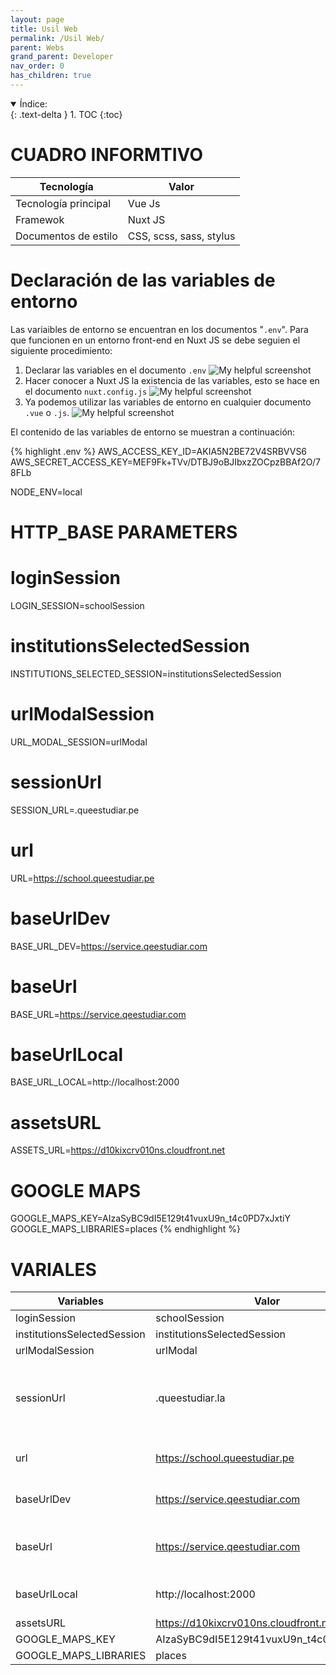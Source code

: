 ```yaml
---
layout: page
title: Usil Web
permalink: /Usil Web/
parent: Webs
grand_parent: Developer
nav_order: 0
has_children: true
---
```


<details open markdown="block">
  <summary>
    Índice:
  </summary>
  {: .text-delta }
1. TOC
{:toc}
</details>

# CUADRO INFORMTIVO

| Tecnología      | Valor |
| ----------- | ----------- |
| Tecnología principal      | Vue Js       |
| Framewok   | Nuxt JS        |
| Documentos de estilo | CSS, scss, sass, stylus |

# Declaración de las variables de entorno
Las variaibles de entorno se encuentran en los documentos "`.env`". Para que funcionen en un entorno front-end en Nuxt JS se debe seguien el siguiente procedimiento:
  1. Declarar las variables en el documento `.env`
    ![My helpful screenshot](https://cdn.discordapp.com/attachments/955522800918085684/1013780078934642708/unknown.png)
  1. Hacer conocer a Nuxt JS la existencia de las variables, esto se hace en el documento `nuxt.config.js`
    ![My helpful screenshot](https://cdn.discordapp.com/attachments/955522800918085684/1013781170686791701/unknown.png)
  1. Ya podemos utilizar las variables de entorno en cualquier documento `.vue` o `.js`.
    ![My helpful screenshot](https://cdn.discordapp.com/attachments/955522800918085684/1013781700922327150/unknown.png)

El contenido de las variables de entorno se muestran a continuación:

{% highlight .env %}
AWS_ACCESS_KEY_ID=AKIA5N2BE72V4SRBVVS6
AWS_SECRET_ACCESS_KEY=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

NODE_ENV=local

# HTTP_BASE PARAMETERS
# loginSession
LOGIN_SESSION=schoolSession
# institutionsSelectedSession
INSTITUTIONS_SELECTED_SESSION=institutionsSelectedSession
# urlModalSession
URL_MODAL_SESSION=urlModal
# sessionUrl
SESSION_URL=.queestudiar.pe
# url
URL=https://school.queestudiar.pe
# baseUrlDev
BASE_URL_DEV=https://service.qeestudiar.com
# baseUrl
BASE_URL=https://service.qeestudiar.com
# baseUrlLocal
BASE_URL_LOCAL=http://localhost:2000
# assetsURL
ASSETS_URL=https://d10kixcrv010ns.cloudfront.net

# GOOGLE MAPS
GOOGLE_MAPS_KEY=AIzaSyBC9dI5E129t41vuxU9n_t4c0PD7xJxtiY
GOOGLE_MAPS_LIBRARIES=places
{% endhighlight %}

# VARIALES

| Variables                   | Valor                                 | Descripción |
| -----------                 | -----------                           | ----------- |
| loginSession                | schoolSession                           | -- |
| institutionsSelectedSession | institutionsSelectedSession           | -- |
| urlModalSession             | urlModal                              | -- |
| sessionUrl                  | .queestudiar.la                       | Nombre del dominio donde se guardará la sesión iniciada. |
| url                         | https://school.queestudiar.pe           | URL de la web creada- |
| baseUrlDev                  | https://service.qeestudiar.com        | Link del servicio a consumir |
| baseUrl                     | https://service.qeestudiar.com        | Link del servicio a consumir en esta web |
| baseUrlLocal                | http://localhost:2000                 | Link en ambiente local |
| assetsURL                   | https://d10kixcrv010ns.cloudfront.net | -- |
| GOOGLE_MAPS_KEY                   | AIzaSyBC9dI5E129t41vuxU9n_t4c0PD7xJxtiY | -- |
| GOOGLE_MAPS_LIBRARIES                   | places | -- |

